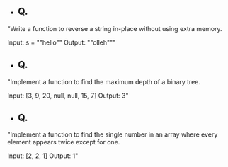 - ## Q. 
"Write a function to reverse a string in-place without using extra memory.

Input: s = ""hello""
Output: ""olleh"""


- ## Q. 
"Implement a function to find the maximum depth of a binary tree.

Input: [3, 9, 20, null, null, 15, 7]
Output: 3"


- ## Q. 
"Implement a function to find the single number in an array where every element appears twice except for one.

Input: [2, 2, 1]
Output: 1"
